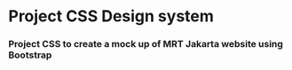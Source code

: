 # Project CSS Design system

### Project CSS to create a mock up of MRT Jakarta website using Bootstrap
